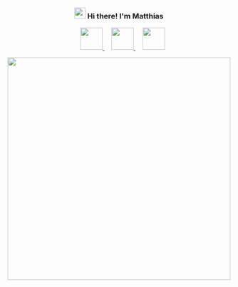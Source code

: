 <h3>
  <p align="center">
    <img src="https://media.giphy.com/media/hvRJCLFzcasrR4ia7z/giphy.gif" width="25px">
    Hi there! I'm Matthias
  </p>
</h3>

<p align="center">
  &nbsp;
  &nbsp;
  <a href= "https://matthiasberchtold.com/">
    <img src="https://img.icons8.com/ios/50/C6D57E/domain.png" width="50px"/>
  </a>
  &nbsp;
  &nbsp;
  <a href= "https://www.linkedin.com/in/matthias-berchtold/">
    <img src="https://img.icons8.com/ios/50/D57E7E/linkedin-circled--v1.png" width="50px"/>
  </a>
  &nbsp;
  &nbsp;
  <a href= "mailto:contact@matthiasberchtold.com">
    <img src="https://img.icons8.com/ios/50/A2CDCD/email-sign.png" width="50px"/>
  </a> 
</p>


<p align="center">
  <img width="500" src="https://media.giphy.com/media/bKEzKkr20z0RpzDAxt/giphy.gif">
</p>

<!--
**iammatthi/iammatthi** is a ✨ _special_ ✨ repository because its `README.md` (this file) appears on your GitHub profile.

Here are some ideas to get you started:

- 🔭 I’m currently working on ...
- 🌱 I’m currently learning ...
- 👯 I’m looking to collaborate on ...
- 🤔 I’m looking for help with ...
- 💬 Ask me about ...
- 📫 How to reach me: ...
- 😄 Pronouns: ...
- ⚡ Fun fact: ...
-->
